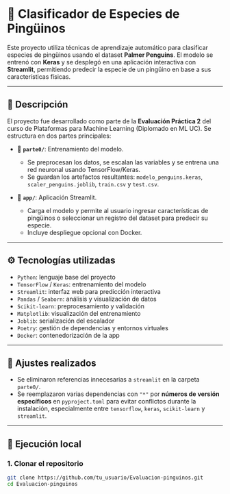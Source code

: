 # 🐧 Clasificador de Especies de Pingüinos

Este proyecto utiliza técnicas de aprendizaje automático para clasificar especies de pingüinos usando el dataset **Palmer Penguins**. El modelo se entrenó con **Keras** y se desplegó en una aplicación interactiva con **Streamlit**, permitiendo predecir la especie de un pingüino en base a sus características físicas.

---

## 📄 Descripción

El proyecto fue desarrollado como parte de la **Evaluación Práctica 2** del curso de Plataformas para Machine Learning (Diplomado en ML UC). Se estructura en dos partes principales:

- 📁 **`parte0/`**: Entrenamiento del modelo.  
  - Se preprocesan los datos, se escalan las variables y se entrena una red neuronal usando TensorFlow/Keras.
  - Se guardan los artefactos resultantes: `modelo_penguins.keras`, `scaler_penguins.joblib`, `train.csv` y `test.csv`.

- 📁 **`app/`**: Aplicación Streamlit.  
  - Carga el modelo y permite al usuario ingresar características de pingüinos o seleccionar un registro del dataset para predecir su especie.
  - Incluye despliegue opcional con Docker.

---

## ⚙️ Tecnologías utilizadas

- `Python`: lenguaje base del proyecto  
- `TensorFlow` / `Keras`: entrenamiento del modelo  
- `Streamlit`: interfaz web para predicción interactiva  
- `Pandas` / `Seaborn`: análisis y visualización de datos  
- `Scikit-learn`: preprocesamiento y validación  
- `Matplotlib`: visualización del entrenamiento  
- `Joblib`: serialización del escalador  
- `Poetry`: gestión de dependencias y entornos virtuales  
- `Docker`: contenedorización de la app

---

## 🔧 Ajustes realizados

- Se eliminaron referencias innecesarias a `streamlit` en la carpeta `parte0/`.
- Se reemplazaron varias dependencias con `"*"` por **números de versión específicos** en `pyproject.toml` para evitar conflictos durante la instalación, especialmente entre `tensorflow`, `keras`, `scikit-learn` y `streamlit`.

---

## 🧪 Ejecución local

### 1. Clonar el repositorio

```bash
git clone https://github.com/tu_usuario/Evaluacion-pinguinos.git
cd Evaluacion-pinguinos
